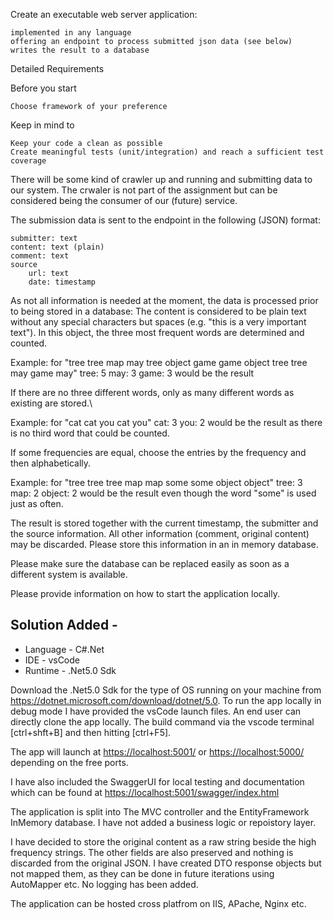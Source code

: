 Create an executable web server application:

    implemented in any language
    offering an endpoint to process submitted json data (see below)
    writes the result to a database

Detailed Requirements

Before you start

    Choose framework of your preference

Keep in mind to

    Keep your code a clean as possible
    Create meaningful tests (unit/integration) and reach a sufficient test coverage

There will be some kind of crawler up and running and submitting data to our system. The crwaler is not part of the assignment but can be considered being the consumer of our (future) service.

The submission data is sent to the endpoint in the following (JSON) format:

    submitter: text
    content: text (plain)
    comment: text
    source
        url: text
        date: timestamp

As not all information is needed at the moment, the data is processed prior to being stored in a database: The content is considered to be plain text without any special characters but spaces (e.g. "this is a very important text"). In this object, the three most frequent words are determined and counted.

Example:
for
"tree tree map may tree object game game object tree tree may game may"
tree: 5
may: 3
game: 3
would be the result

If there are no three different words, only as many different words as existing are stored.\

Example:
for
"cat cat you cat you"
cat: 3
you: 2
would be the result as there is no third word that could be counted.

If some frequencies are equal, choose the entries by the frequency and then alphabetically.

Example:
for
"tree tree tree map map some some object object"
tree: 3
map: 2
object: 2
would be the result even though the word "some" is used just as often.

The result is stored together with the current timestamp, the submitter and the source information.
All other information (comment, original content) may be discarded.
Please store this information in an in memory database.

Please make sure the database can be replaced easily as soon as a different system is available.

Please provide information on how to start the application locally.


## Solution Added -

- Language - C#.Net
- IDE - vsCode
- Runtime - .Net5.0 Sdk

Download the .Net5.0 Sdk for the type of OS running on your machine from <https://dotnet.microsoft.com/download/dotnet/5.0>.
To run the app locally in debug mode I have provided the vsCode launch files. An end user can directly clone the app locally.
The build command via the vscode terminal [ctrl+shft+B] and then hitting [ctrl+F5].

The app will launch at <https://localhost:5001/> or <https://localhost:5000/> depending on the free ports.

I have also included the SwaggerUI for local testing and documentation which can be found at <https://localhost:5001/swagger/index.html>

The application is split into The MVC controller and the EntityFramework InMemory database. I have not added a business logic or repoistory layer.

I have decided to store the original content as a raw string beside the high frequency strings. The other fields are also preserved and nothing is discarded from the original JSON.
I have created DTO response objects but not mapped them, as they can be done in future iterations using AutoMapper etc. No logging has been added.

The application can be hosted cross platfrom on IIS, APache, Nginx etc.

